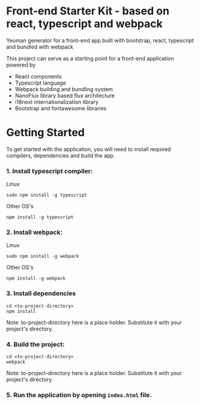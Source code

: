 # Front-end Starter Kit - based on react, typescript and webpack
Yeoman generator for a front-end app built with bootstrap, react, typescript and bundled with webpack

This project can serve as a starting point for a front-end application powered by

* React components
* Typescript language
* Webpack building and bundling system
* NanoFlux library based flux architecture
* i18next internationalization library
* Bootstrap and fontawesome libraries

# Getting Started

To get started with the application, you will need to install required compilers, dependencies and build the app.

### 1. Install typescript compiler:

Linux

```
sudo npm install -g typescript
```

Other OS's

```
npm install -g typescript
```

### 2. Install webpack:

Linux

```
sudo npm install -g webpack
```

Other OS's

```
npm install -g webpack
```

### 3. Install dependencies

```
cd <to-project-directory>
npm install
```

Note: to-project-directory here is a place holder. Substitute it with your project's directory.

### 4. Build the project:

```
cd <to-project-directory>
webpack
```

Note: to-project-directory here is a place holder. Substitute it with your project's directory.

### 5. Run the application by opening `index.html` file.
